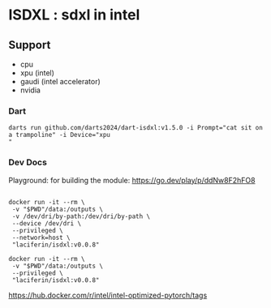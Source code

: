 # ISDXL : sdxl in intel

## Support

- cpu
- xpu (intel)
- gaudi (intel accelerator)
- nvidia

### Dart

```
darts run github.com/darts2024/dart-isdxl:v1.5.0 -i Prompt="cat sit on a trampoline" -i Device="xpu
"
```

### Dev Docs

Playground: for building the module: https://go.dev/play/p/ddNw8F2hFO8

```shell

docker run -it --rm \
 -v "$PWD"/data:/outputs \
 -v /dev/dri/by-path:/dev/dri/by-path \
 --device /dev/dri \
 --privileged \
 --network=host \
 "laciferin/isdxl:v0.0.8"

docker run -it --rm \
 -v "$PWD"/data:/outputs \
 --privileged \
 "laciferin/isdxl:v0.0.8"

```

https://hub.docker.com/r/intel/intel-optimized-pytorch/tags
